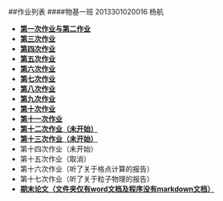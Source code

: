 
##作业列表
####物基一班  2013301020016 杨航
*  [**第一次作业与第二作业**](https://github.com/PatYoung/computationalphysics_N2013301020016/blob/master/001.md)
*  [**第三次作业**](https://github.com/PatYoung/computationalphysics_N2013301020016/blob/master/name.md)
*  [**第四次作业**](https://github.com/PatYoung/computationalphysics_N2013301020016/blob/master/01.md)
*  [**第五次作业**](https://github.com/PatYoung/computationalphysics_N2013301020016/blob/master/02.md)
*  [**第六次作业**](https://github.com/PatYoung/computationalphysics_N2013301020016/blob/master/03.md)
*  [**第七次作业**](https://github.com/PatYoung/computationalphysics_N2013301020016/blob/master/04.md)
*  [**第八次作业**](https://github.com/PatYoung/computationalphysics_N2013301020016/blob/master/05.md)
*  [**第九次作业**](https://github.com/PatYoung/computationalphysics_N2013301020016/blob/master/09.md)
*  [**第十次作业**](https://github.com/PatYoung/computationalphysics_N2013301020016/blob/master/10.md)
*  [**第十一次作业**](https://github.com/PatYoung/computationalphysics_N2013301020016/blob/master/11.md)
*  [**第十二次作业（未开始）**](https://github.com/PatYoung/computationalphysics_N2013301020016/blob/master/12.md)
*  [**第十三次作业（未开始）**](https://github.com/PatYoung/computationalphysics_N2013301020016/blob/master/13.md)
*  第十四次作业（未开始）
*  第十五次作业（取消）
*  第十六次作业（听了关于格点计算的报告）
*  第十七次作业（听了关于粒子物理的报告）
*  [**期末论文（文件夹仅有word文档及程序没有markdown文档）**](https://github.com/PatYoung/computationalphysics_N2013301020016/tree/master/%E8%AE%BA%E6%96%87)
